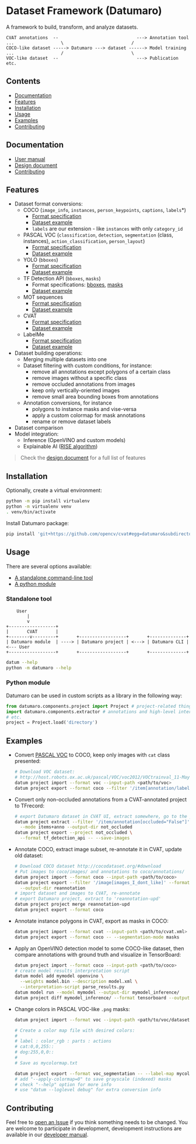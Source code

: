 # Dataset Framework (Datumaro)

A framework to build, transform, and analyze datasets.

<!--lint disable fenced-code-flag-->
```
CVAT annotations  --                              ---> Annotation tool
...                  \                          /
COCO-like dataset -----> Datumaro ---> dataset ------> Model training
...                  /                          \
VOC-like dataset  --                              ---> Publication etc.
```
<!--lint enable fenced-code-flag-->

## Contents

- [Documentation](#documentation)
- [Features](#features)
- [Installation](#installation)
- [Usage](#usage)
- [Examples](#examples)
- [Contributing](#contributing)

## Documentation

- [User manual](docs/user_manual.md)
- [Design document](docs/design.md)
- [Contributing](CONTRIBUTING.md)

## Features

- Dataset format conversions:
  - COCO (`image_info`, `instances`, `person_keypoints`, `captions`, `labels`*)
    - [Format specification](http://cocodataset.org/#format-data)
    - [Dataset example](tests/assets/coco_dataset)
    - `labels` are our extension - like `instances` with only `category_id`
  - PASCAL VOC (`classification`, `detection`, `segmentation` (class, instances), `action_classification`, `person_layout`)
    - [Format specification](http://host.robots.ox.ac.uk/pascal/VOC/voc2012/htmldoc/index.html)
    - [Dataset example](tests/assets/voc_dataset)
  - YOLO (`bboxes`)
    - [Format specification](https://github.com/AlexeyAB/darknet#how-to-train-pascal-voc-data)
    - [Dataset example](tests/assets/yolo_dataset)
  - TF Detection API (`bboxes`, `masks`)
    - Format specifications: [bboxes](https://github.com/tensorflow/models/blob/master/research/object_detection/g3doc/using_your_own_dataset.md), [masks](https://github.com/tensorflow/models/blob/master/research/object_detection/g3doc/instance_segmentation.md)
    - [Dataset example](tests/assets/tf_detection_api_dataset)
  - MOT sequences
    - [Format specification](https://arxiv.org/pdf/1906.04567.pdf)
    - [Dataset example](tests/assets/mot_dataset)
  - CVAT
    - [Format specification](https://github.com/opencv/cvat/blob/develop/cvat/apps/documentation/xml_format.md)
    - [Dataset example](tests/assets/cvat_dataset)
  - LabelMe
    - [Format specification](http://labelme.csail.mit.edu/Release3.0)
    - [Dataset example](tests/assets/labelme_dataset)
- Dataset building operations:
  - Merging multiple datasets into one
  - Dataset filtering with custom conditions, for instance:
    - remove all annotations except polygons of a certain class
    - remove images without a specific class
    - remove occluded annotations from images
    - keep only vertically-oriented images
    - remove small area bounding boxes from annotations
  - Annotation conversions, for instance
    - polygons to instance masks and vise-versa
    - apply a custom colormap for mask annotations
    - rename or remove dataset labels
- Dataset comparison
- Model integration:
  - Inference (OpenVINO and custom models)
  - Explainable AI ([RISE algorithm](https://arxiv.org/abs/1806.07421))

> Check the [design document](docs/design.md) for a full list of features

## Installation

Optionally, create a virtual environment:

``` bash
python -m pip install virtualenv
python -m virtualenv venv
. venv/bin/activate
```

Install Datumaro package:

``` bash
pip install 'git+https://github.com/opencv/cvat#egg=datumaro&subdirectory=datumaro'
```

## Usage

There are several options available:
- [A standalone command-line tool](#standalone-tool)
- [A python module](#python-module)

### Standalone tool

<!--lint disable fenced-code-flag-->
```
    User
        |
        v
+------------------+
|       CVAT       |
+--------v---------+       +------------------+       +--------------+
| Datumaro module  | ----> | Datumaro project | <---> | Datumaro CLI | <--- User
+------------------+       +------------------+       +--------------+
```
<!--lint enable fenced-code-flag-->

``` bash
datum --help
python -m datumaro --help
```

### Python module

Datumaro can be used in custom scripts as a library in the following way:

``` python
from datumaro.components.project import Project # project-related things
import datumaro.components.extractor # annotations and high-level interfaces
# etc.
project = Project.load('directory')
```

## Examples

<!--lint disable list-item-indent-->
<!--lint disable list-item-bullet-indent-->

- Convert [PASCAL VOC](http://host.robots.ox.ac.uk/pascal/VOC/voc2012/index.html#data) to COCO, keep only images with `cat` class presented:
  ```bash
  # Download VOC dataset:
  # http://host.robots.ox.ac.uk/pascal/VOC/voc2012/VOCtrainval_11-May-2012.tar
  datum project import --format voc --input-path <path/to/voc>
  datum project export --format coco --filter '/item[annotation/label="cat"]'
  ```

- Convert only non-occluded annotations from a CVAT-annotated project to TFrecord:
  ```bash
  # export Datumaro dataset in CVAT UI, extract somewhere, go to the project dir
  datum project extract --filter '/item/annotation[occluded="False"]' \
    --mode items+anno --output-dir not_occluded
  datum project export --project not_occluded \
    --format tf_detection_api -- --save-images
  ```

- Annotate COCO, extract image subset, re-annotate it in CVAT, update old dataset:
  ```bash
  # Download COCO dataset http://cocodataset.org/#download
  # Put images to coco/images/ and annotations to coco/annotations/
  datum project import --format coco --input-path <path/to/coco>
  datum project export --filter '/image[images_I_dont_like]' --format cvat \
    --output-dir reannotation
  # import dataset and images to CVAT, re-annotate
  # export Datumaro project, extract to 'reannotation-upd'
  datum project project merge reannotation-upd
  datum project export --format coco
  ```

- Annotate instance polygons in CVAT, export as masks in COCO:
  ```bash
  datum project import --format cvat --input-path <path/to/cvat.xml>
  datum project export --format coco -- --segmentation-mode masks
  ```

- Apply an OpenVINO detection model to some COCO-like dataset,
  then compare annotations with ground truth and visualize in TensorBoard:
  ```bash
  datum project import --format coco --input-path <path/to/coco>
  # create model results interpretation script
  datum model add mymodel openvino \
    --weights model.bin --description model.xml \
    --interpretation-script parse_results.py
  datum model run --model mymodel --output-dir mymodel_inference/
  datum project diff mymodel_inference/ --format tensorboard --output-dir diff
  ```

- Change colors in PASCAL VOC-like `.png` masks:
  ```bash
  datum project import --format voc --input-path <path/to/voc/dataset>

  # Create a color map file with desired colors:
  #
  # label : color_rgb : parts : actions
  # cat:0,0,255::
  # dog:255,0,0::
  #
  # Save as mycolormap.txt

  datum project export --format voc_segmentation -- --label-map mycolormap.txt
  # add "--apply-colormap=0" to save grayscale (indexed) masks
  # check "--help" option for more info
  # use "datum --loglevel debug" for extra conversion info
  ```

<!--lint enable list-item-bullet-indent-->
<!--lint enable list-item-indent-->

## Contributing

Feel free to [open an Issue](https://github.com/opencv/cvat/issues/new) if you
think something needs to be changed. You are welcome to participate in development,
development instructions are available in our [developer manual](CONTRIBUTING.md).
